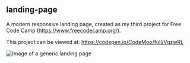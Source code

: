 ## landing-page

A modern responsive landing page, created as my third project for Free Code Camp (https://www.freecodecamp.org/).

This project can be viewed at: https://codepen.io/CodeMoo/full/VqzwRL

![Image of a generic landing page](https://s3-us-west-2.amazonaws.com/i.cdpn.io/2630837.VqzwRL.0f1bd9da-645f-4dd9-9ce9-8222004d7be7.png)
